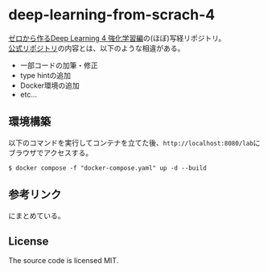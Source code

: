 # deep-learning-from-scrach-4
[ゼロから作るDeep Learning 4 強化学習編](https://www.oreilly.co.jp/books/9784873119755/)の(ほぼ)写経リポジトリ。  
[公式リポジトリ](https://github.com/oreilly-japan/deep-learning-from-scratch-4)の内容とは、以下のような相違がある。  

- 一部コードの加筆・修正
- type hintの追加
- Docker環境の追加
- etc...

## 環境構築
以下のコマンドを実行してコンテナを立てた後、`http://localhost:8080/lab`にブラウザでアクセスする。
  
```
$ docker compose -f "docker-compose.yaml" up -d --build
```

## 参考リンク

[]()にまとめている。

## License
The source code is licensed MIT.